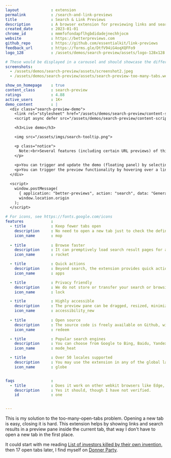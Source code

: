 ```yaml
---
layout              : extension
permalink           : /search-and-link-previews
title               : Search & Link Previews
description         : A browser extension for previewing links and search results without opening new tabs.
created_date        : 2023-01-01
chrome_id           : mmmfofondapflhgbdidadejnechhjocm
website             : https://betterpreviews.com
github_repo         : https://github.com/essentialkit/link-previews
feedback_url        : https://forms.gle/DtfV94iG4oqXQFFo9
logo_128            : /assets/demos/search-preview/assets/logo-128x128.png

# These would be displayed in a carousel and should showcase the different UIs of the extension.
screenshots:
  - /assets/demos/search-preview/assets/screenshot2.jpeg
  - /assets/demos/search-preview/assets/search-preview-too-many-tabs.webp

show_on_homepage    : true
content_class       : search-preview
ratings             : 4.88
active_users        : 1K+
demo_content        : |
  <div class="search-preview-demo">
    <link rel="stylesheet" href="/assets/demos/search-preview/content-script/content-script.css">
    <script async defer src="/assets/demos/search-preview/content-script/content-script.js"></script>

    <h3>Live demo</h3>

    <img src="/assets/imgs/search-tooltip.png">

    <p class="notice">
      Note:<br>Several features (including certain URL previews) of this extension may not work in this demo due to inability to access the relevant Chrome Extension APIs / UIs from a page context.        
    </p>
      
    <p>You can trigger and update the demo (floating panel) by selecting text and clicking "Search".</p>
    <p>You can trigger the preview functionality by hovering over a link like this <a href="https://en.wikipedia.org/wiki/ChatGPT">Wikipedia article on ChatGPT</a>.</p>
  </div> 

  <script>
    window.postMessage(
      { application: "better-previews", action: "search", data: "Generative AI", mode: "demo" },
      window.location.origin
    );
  </script>

# For icons, see https://fonts.google.com/icons
features            :
  - title           : Keep fewer tabs open
    description     : No need to open a new tab just to check the definition of <em>Floccinaucinihilipilification</em>. Highlight it and click "search".
    icon_name       : mop
    
  - title           : Browse faster
    description     : It can premptively load search result pages for an almost instantenous view of websites.
    icon_name       : rocket

  - title           : Quick actions
    description     : Beyond search, the extension provides quick actions like "copy" and "email" based on the selection context
    icon_name       : apps

  - title           : Privacy friendly
    description     : We do not store or transfer your search or browsing history. What happens in your browser stays in your browser.
    icon_name       : lock

  - title           : Highly accessible
    description     : The preview pane can be dragged, resized, minimized, expanded into a full tab and a whole lot more. 
    icon_name       : accessibility_new
  
  - title           : Open source
    description     : The source code is freely available on Github, with how-to-use instructions. No ads, no sign-ups, no bs.
    icon_name       : redeem

  - title           : Popular search engines
    description     : You can choose from Google to Bing, Baidu, Yandex, Yahoo, DuckDuckGo and Ecosia.
    icon_name       : mode_heat

  - title           : Over 50 locales supported
    description     : You may use the extension in any of the global languages supported by Chrome.
    icon_name       : globe


faqs                :
  - title           : Does it work on other webkit browsers like Edge, Opera, Brave?
    description     : Yes it should, though I have not verified.
    id              : one


---
```


This is my solution to the too-many-open-tabs problem. Opening a new tab is easy, closing it is hard. This extension helps by showing links and search results in a preview pane inside the current tab, that way I don't have to open a new tab in the first place.

It could start with me reading [List of investors killed by their own invention](https://en.wikipedia.org/wiki/List_of_inventors_killed_by_their_own_invention), then 17 open tabs later, I find myself on [Donner Party](https://en.wikipedia.org/wiki/Donner_Party). 
